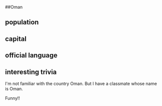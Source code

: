 ##Oman
## population


## capital

 
## official language


## interesting trivia


I'm not familiar with the country Oman. But I have a classmate whose name is Oman. 

Funny!!

